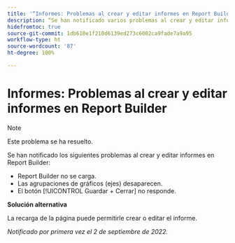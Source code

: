 ```yaml
---
title: '“Informes: Problemas al crear y editar informes en Report Builder”'
description: “Se han notificado varios problemas al crear y editar informes en Report Builder.”
hidefromtoc: true
source-git-commit: 1db610e1f210d6139ed273c6002ca9fade7a9a95
workflow-type: ht
source-wordcount: '87'
ht-degree: 100%

---
```



# Informes: Problemas al crear y editar informes en Report Builder

>[!NOTE]
>
>Este problema se ha resuelto.


Se han notificado los siguientes problemas al crear y editar informes en Report Builder:

* Report Builder no se carga.
* Las agrupaciones de gráficos (ejes) desaparecen.
* El botón [!UICONTROL Guardar + Cerrar] no responde.

**Solución alternativa**

La recarga de la página puede permitirle crear o editar el informe.

_Notificado por primera vez el 2 de septiembre de 2022._

